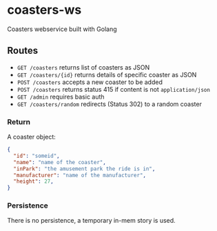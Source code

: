 # coasters-ws

Coasters webservice built with Golang

## Routes

* `GET /coasters` returns list of coasters as JSON
* `GET /coasters/{id}` returns details of specific coaster as JSON
* `POST /coasters` accepts a new coaster to be added
* `POST /coasters` returns status 415 if content is not `application/json`
* `GET /admin` requires basic auth
* `GET /coasters/random` redirects (Status 302) to a random coaster

### Return

A coaster object:
```json
{
  "id": "someid",
  "name": "name of the coaster",
  "inPark": "the amusement park the ride is in",
  "manufacturer": "name of the manufacturer",
  "height": 27,
}
```

### Persistence

There is no persistence, a temporary in-mem story is used.
